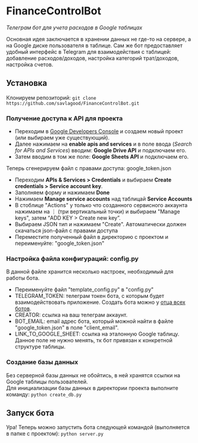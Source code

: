 # FinanceControlBot
_Телеграм бот для учета расходов в Google таблицах_

Основная идея заключается в хранении данных не где-то на сервере, а на Google диске пользователя в таблице. Сам же бот предоставляет удобный интерфейс в Telegram для взаимодействия с таблицей: добавление расходов/доходов, настройка категорий трат/доходов, настройка счетов.

## Установка
Клонируем репозиторий: `git clone https://github.com/savlagood/FinanceControlBot.git`

### Получение доступа к API для проекта
- Переходим в [Google Developers Console](https://console.developers.google.com/) и создаем новый проект (или выбираем уже существующий).
- Далее нажимаем на **enable apis and services** и в поле ввода (_Search for APIs and Services_) вводим: **Google Drive API** и подключаем его.
- Затем вводим в том же поле: **Google Sheets API** и подключаем его.

Теперь сгенерируем файл с правами доступа: google_token.json

- Переходим **APIs & Services > Credentials** и выбираем **Create credentials > Service account key**.
- Заполняем форму и нажимаем **Done**
- Нажимаем **Manage service accounts** над таблицай **Service Accounts**
- В стоблице "Actions" у только что созданного сервисного аккаунта нажимаем на ⋮ (три вертикальный точки) и выбираем "Manage keys", затем “ADD KEY > Create new key”.
- Выбираем JSON тип и нажимаем "Create". Автоматически должен скачаться json-файл с правами доступа
- Переместите полученный файл в директорию с проектом и переименуйте: "google_token.json"

### Настройка файла конфигураций: config.py
В данной файле хранится несколько настроек, необходимый для работы бота.

- Переименуйте файл "template_config.py" в "config.py"
- TELEGRAM_TOKEN: телеграм токен бота, с которым будет взаимодействовать приложение. Создать бота можно у [отца всех ботов](https://t.me/BotFather).
- CREATOR: ссылка на ваш телеграм аккаунт.
- BOT_EMAIL: email адрес бота, который можной найти в файле "google_token.json" в поле "client_email".
- LINK_TO_GOOGLE_SHEET: ссылка на эталонную Google таблицу. Данное поле не нужно менять, тк бот привязан к конкретной структуре таблицы.

### Создание базы данных
Без серверной базы данных не обойтись, в ней хранятся ссылки на Google таблицы пользователей.
\
Для инициализации базы данных в директории проекта выполните команду: `python create_db.py`

## Запуск бота
Ура! Теперь можно запустить бота следующей командой (выполняется в папке с проектом): `python server.py`

